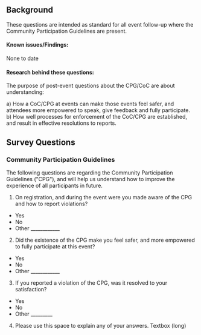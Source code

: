 ## Background

These questions are intended as standard for all event follow-up where the Community Participation Guidelines are present.

#### Known issues/Findings:
None to date

#### Research behind these questions:
The purpose of post-event questions about the CPG/CoC are about understanding:

a) How a CoC/CPG at events can make those events feel safer, and attendees more empowered to speak, give feedback and fully participate.
b) How well processes for enforcement of the CoC/CPG are established, and result in effective resolutions to reports.

## Survey Questions

### Community Participation Guidelines
The following questions are regarding the Community Participation Guidelines ("CPG"), and will help us understand how to improve the experience of all participants in future.

1. On registration, and during the event were you made aware of the CPG and how to report violations?
  * Yes
  * No
  * Other ____________
2. Did the existence of the CPG make you feel safer, and more empowered to fully participate at this event?  
  * Yes
  * No
  * Other ____________
3. If you reported a violation of the CPG, was it resolved to your satisfaction? 
  * Yes
  * No
  * Other _________
4. Please use this space to explain any of your answers.
Textbox (long)
